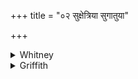 +++
title = "०२ सुक्षेत्रिया सुगातुया"

+++

<details><summary>Whitney</summary>

### Translation
2. With desire of pleasant fields, of welfare, of good things, we  
sacrifice—gleaming away our evil—

### Notes
</details>

<details><summary>Griffith</summary>

For goodly fields, for pleasant homes, for wealth we sacrifice to thee. His lustre flash our pain away!
</details>
